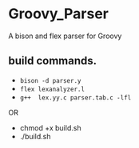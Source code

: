# Groovy_Parser

A bison and flex parser for Groovy
## build commands. 
- `bison -d parser.y`
- `flex lexanalyzer.l`
- `g++  lex.yy.c parser.tab.c -lfl`

OR

- chmod +x build.sh  
- ./build.sh
